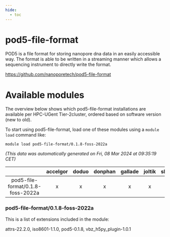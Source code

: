 ```yaml
---
hide:
  - toc
---
```


pod5-file-format
================


POD5 is a file format for storing nanopore dna data in an easily accessible way. The format is able to be written in a streaming manner which allows a sequencing instrument to directly write the format.

https://github.com/nanoporetech/pod5-file-format
# Available modules


The overview below shows which pod5-file-format installations are available per HPC-UGent Tier-2cluster, ordered based on software version (new to old).

To start using pod5-file-format, load one of these modules using a `module load` command like:

```shell
module load pod5-file-format/0.1.8-foss-2022a
```

*(This data was automatically generated on Fri, 08 Mar 2024 at 09:35:19 CET)*  

| |accelgor|doduo|donphan|gallade|joltik|skitty|
| :---: | :---: | :---: | :---: | :---: | :---: | :---: |
|pod5-file-format/0.1.8-foss-2022a|x|x|x|x|x|x|


### pod5-file-format/0.1.8-foss-2022a

This is a list of extensions included in the module:

attrs-22.2.0, iso8601-1.1.0, pod5-0.1.8, vbz_h5py_plugin-1.0.1